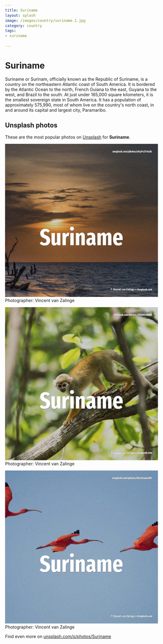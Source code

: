```yaml
---
title: Suriname
layout: splash
image: /images/country/suriname.1.jpg
category: country
tags:
- suriname

---
```

# Suriname

Suriname  or Surinam, officially known as the Republic of Suriname, is a country on the 
northeastern Atlantic coast of South America.
It is bordered by the Atlantic Ocean to the north, French Guiana to the east, Guyana to the west, 
and Brazil to the south.
At just under 165,000 square kilometers, it is the smallest sovereign state in South America.
It has a population of approximately 575,990, most of whom live on the country's north coast, in 
and around its capital and largest city, Paramaribo.

 
## Unsplash photos
These are the most popular photos on [Unsplash](https://unsplash.com) for **Suriname**.
 
![Suriname](/images/country/suriname.1.jpg)
Photographer:  Vincent van Zalinge
 
![Suriname](/images/country/suriname.2.jpg)
Photographer:  Vincent van Zalinge
 
![Suriname](/images/country/suriname.3.jpg)
Photographer:  Vincent van Zalinge
 
Find even more on [unsplash.com/s/photos/Suriname](https://unsplash.com/s/photos/Suriname)
 

